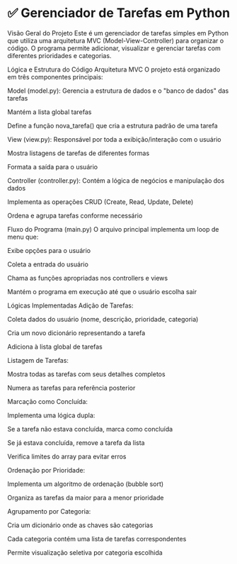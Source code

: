 # ✅ Gerenciador de Tarefas em Python

Visão Geral do Projeto
Este é um gerenciador de tarefas simples em Python que utiliza uma arquitetura MVC (Model-View-Controller) para organizar o código. O programa permite adicionar, visualizar e gerenciar tarefas com diferentes prioridades e categorias.

Lógica e Estrutura do Código
Arquitetura MVC
O projeto está organizado em três componentes principais:

Model (model.py): Gerencia a estrutura de dados e o "banco de dados" das tarefas

Mantém a lista global tarefas

Define a função nova_tarefa() que cria a estrutura padrão de uma tarefa

View (view.py): Responsável por toda a exibição/interação com o usuário

Mostra listagens de tarefas de diferentes formas

Formata a saída para o usuário

Controller (controller.py): Contém a lógica de negócios e manipulação dos dados

Implementa as operações CRUD (Create, Read, Update, Delete)

Ordena e agrupa tarefas conforme necessário

Fluxo do Programa (main.py)
O arquivo principal implementa um loop de menu que:

Exibe opções para o usuário

Coleta a entrada do usuário

Chama as funções apropriadas nos controllers e views

Mantém o programa em execução até que o usuário escolha sair

Lógicas Implementadas
Adição de Tarefas:

Coleta dados do usuário (nome, descrição, prioridade, categoria)

Cria um novo dicionário representando a tarefa

Adiciona à lista global de tarefas

Listagem de Tarefas:

Mostra todas as tarefas com seus detalhes completos

Numera as tarefas para referência posterior

Marcação como Concluída:

Implementa uma lógica dupla:

Se a tarefa não estava concluída, marca como concluída

Se já estava concluída, remove a tarefa da lista

Verifica limites do array para evitar erros

Ordenação por Prioridade:

Implementa um algoritmo de ordenação (bubble sort)

Organiza as tarefas da maior para a menor prioridade

Agrupamento por Categoria:

Cria um dicionário onde as chaves são categorias

Cada categoria contém uma lista de tarefas correspondentes

Permite visualização seletiva por categoria escolhida
